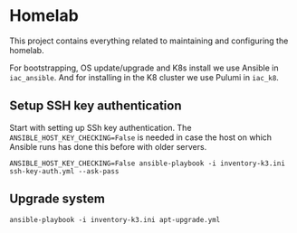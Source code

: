 # Homelab
This project contains everything related to maintaining and configuring the homelab.

For bootstrapping, OS update/upgrade and K8s install we use Ansible in `iac_ansible`. And for installing in the K8 cluster we use Pulumi in `iac_k8`. 


## Setup SSH key authentication

Start with setting up SSh key authentication. The `ANSIBLE_HOST_KEY_CHECKING=False` is needed in case the host on which Ansible runs has done this before with older servers.
```shell
ANSIBLE_HOST_KEY_CHECKING=False ansible-playbook -i inventory-k3.ini ssh-key-auth.yml --ask-pass
```

## Upgrade system
```shell
ansible-playbook -i inventory-k3.ini apt-upgrade.yml
```

